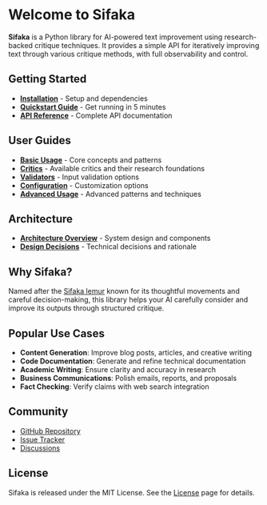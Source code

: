 # Welcome to Sifaka

**Sifaka** is a Python library for AI-powered text improvement using research-backed critique techniques. It provides a simple API for iteratively improving text through various critique methods, with full observability and control.

## Getting Started

- **[Installation](installation.md)** - Setup and dependencies
- **[Quickstart Guide](quickstart.md)** - Get running in 5 minutes
- **[API Reference](../API.md)** - Complete API documentation

## User Guides

- **[Basic Usage](guide/basic-usage.md)** - Core concepts and patterns
- **[Critics](guide/critics.md)** - Available critics and their research foundations
- **[Validators](guide/validators.md)** - Input validation options
- **[Configuration](guide/configuration.md)** - Customization options
- **[Advanced Usage](guide/advanced-usage.md)** - Advanced patterns and techniques

## Architecture

- **[Architecture Overview](architecture.md)** - System design and components
- **[Design Decisions](decisions/)** - Technical decisions and rationale

## Why Sifaka?

Named after the [Sifaka lemur](https://en.wikipedia.org/wiki/Sifaka) known for its thoughtful movements and careful decision-making, this library helps your AI carefully consider and improve its outputs through structured critique.

## Popular Use Cases

- **Content Generation**: Improve blog posts, articles, and creative writing
- **Code Documentation**: Generate and refine technical documentation
- **Academic Writing**: Ensure clarity and accuracy in research
- **Business Communications**: Polish emails, reports, and proposals
- **Fact Checking**: Verify claims with web search integration

## Community

- [GitHub Repository](https://github.com/yourusername/sifaka)
- [Issue Tracker](https://github.com/yourusername/sifaka/issues)
- [Discussions](https://github.com/yourusername/sifaka/discussions)

## License

Sifaka is released under the MIT License. See the [License](about/license.md) page for details.

